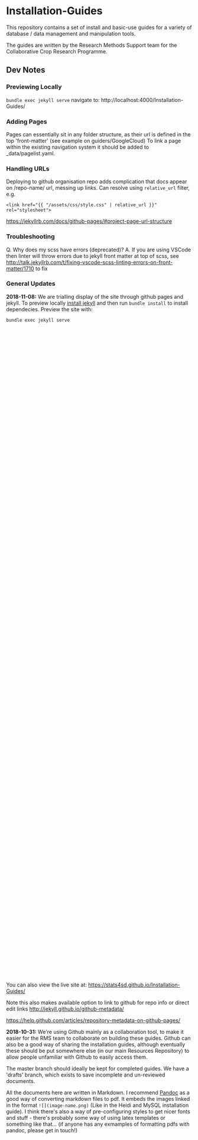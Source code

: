 # Installation-Guides

This repository contains a set of install and basic-use guides for a variety of database / data management and manipulation tools.

The guides are written by the Research Methods Support team for the Collaborative Crop Research Programme.

## Dev Notes

### Previewing Locally

`bundle exec jekyll serve`
navigate to: http://localhost:4000/Installation-Guides/

### Adding Pages

Pages can essentially sit in any folder structure, as their url is defined in the top 'front-matter' (see example on guiders/GoogleCloud)
To link a page within the existing navigation system it should be added to \_data/pagelist.yaml.

### Handling URLs

Deploying to github organisation repo adds complication that docs appear on /repo-name/ url, messing up links. Can resolve using
`relative_url` filter, e.g.

```
<link href="{{ "/assets/css/style.css" | relative_url }}" rel="stylesheet">

```

https://jekyllrb.com/docs/github-pages/#project-page-url-structure

### Troubleshooting

Q. Why does my scss have errors (deprecated)?
A. If you are using VSCode then linter will throw errors due to jekyll front matter at top of scss,
see http://talk.jekyllrb.com/t/fixing-vscode-scss-linting-errors-on-front-matter/1710 to fix

### General Updates

**2018-11-08:** We are trialling display of the site through github pages and jekyll. To preview locally [install jekyll](https://jekyllrb.com/docs/installation) and then run `bundle install` to install dependecies. Preview the site with:

```
bundle exec jekyll serve































































































































```

You can also view the live site at: https://stats4sd.github.io/Installation-Guides/

Note this also makes available option to link to github for repo info or direct edit links
http://jekyll.github.io/github-metadata/

https://help.github.com/articles/repository-metadata-on-github-pages/

**2018-10-31:** We're using Github mainly as a collaboration tool, to make it easier for the RMS team to collaborate on building these guides. Github can also be a good way of sharing the installation guides, although eventually these should be put somewhere else (in our main Resources Repository) to allow people unfamiliar with Github to easily access them.

The master branch should ideally be kept for completed guides. We have a 'drafts' branch, which exists to save incomplete and un-reviewed documents.

All the documents here are written in Markdown. I recommend [Pandoc](https://pandoc.org/) as a good way of converting markdown files to pdf. It embeds the images linked in the format `![](image-name.png)` (Like in the Heidi and MySQL installation guide). I think there's also a way of pre-configuring styles to get nicer fonts and stuff - there's probably some way of using latex templates or something like that... (if anyone has any exmamples of formatting pdfs with pandoc, please get in touch!)
